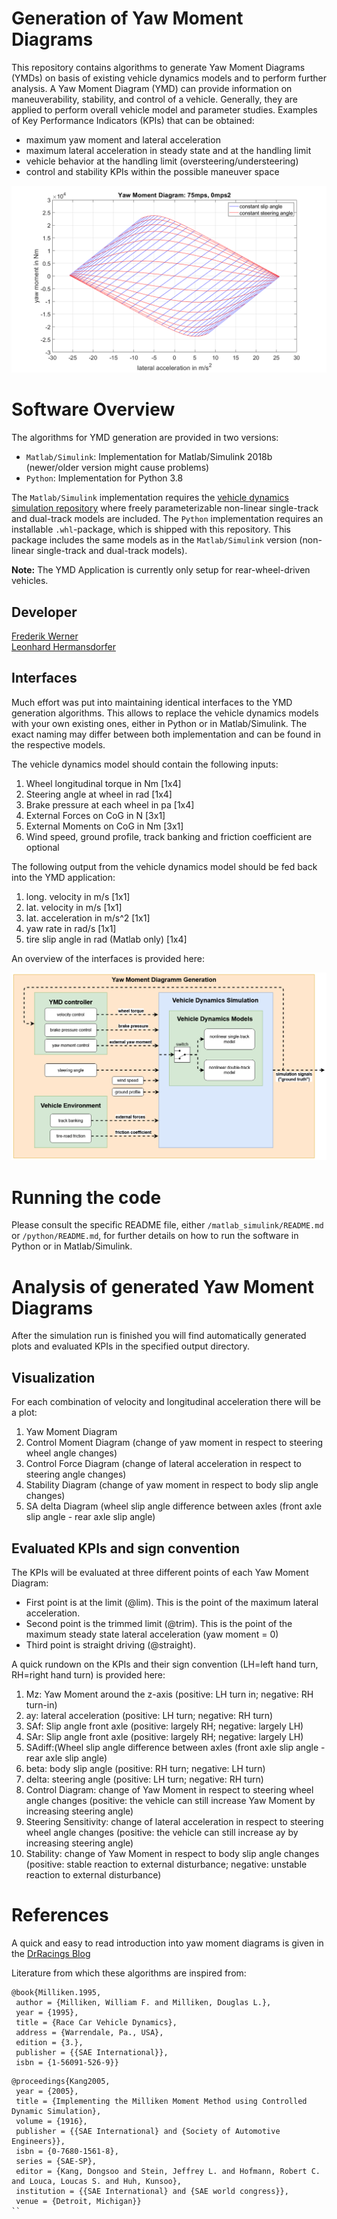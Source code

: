 # Generation of Yaw Moment Diagrams
This repository contains algorithms to generate Yaw Moment Diagrams (YMDs) on basis of existing vehicle dynamics models and to perform further analysis.
A Yaw Moment Diagram (YMD) can provide information on maneuverability, stability, and control of a vehicle. Generally, they are applied to perform overall vehicle model and parameter studies.
Examples of Key Performance Indicators (KPIs) that can be obtained:
- maximum yaw moment and lateral acceleration
- maximum lateral acceleration in steady state and at the handling limit
- vehicle behavior at the handling limit (oversteering/understeering)
- control and stability KPIs within the possible maneuver space

![ymd_example](/resources/YMD_ax0mps2_v75mps.png)

# Software Overview
The algorithms for YMD generation are provided in two versions:
* `Matlab/Simulink`: Implementation for Matlab/Simulink 2018b (newer/older version might cause problems)
* `Python`: Implementation for Python 3.8

The `Matlab/Simulink` implementation requires the [vehicle dynamics simulation repository](https://github.com/TUMFTM/sim_vehicle_dynamics) where freely parameterizable non-linear single-track and dual-track models are included. The `Python` implementation requires an installable `.whl`-package, which is shipped with this repository. This package includes the same models as in the `Matlab/Simulink` version (non-linear single-track and dual-track models).

**Note:** The YMD Application is currently only setup for rear-wheel-driven vehicles.

## Developer
[Frederik Werner](mailto:frederik.s.werner@gmail.com)\
[Leonhard Hermansdorfer](mailto:leo.hermansdorfer@tum.de)

## Interfaces
Much effort was put into maintaining identical interfaces to the YMD generation algorithms. This allows to replace the vehicle dynamics models with your own existing ones, either in Python or in Matlab/Simulink.
The exact naming may differ between both implementation and can be found in the respective models.

The vehicle dynamics model should contain the following inputs:
1. Wheel longitudinal torque in Nm [1x4]
2. Steering angle at wheel in rad [1x4]
3. Brake pressure at each wheel in pa [1x4]
4. External Forces on CoG  in N [3x1]
5. External Moments on CoG in Nm [3x1]
6. Wind speed, ground profile, track banking and friction coefficient are optional

The following output from the vehicle dynamics model should be fed back into the YMD application:
1. long. velocity in m/s [1x1]
2. lat. velocity in m/s [1x1]
3. lat. acceleration in m/s^2 [1x1]
4. yaw rate in rad/s [1x1]
5. tire slip angle in rad (Matlab only) [1x4]

An overview of the interfaces is provided here:

![overview_YMDgeneration](/resources/overview_YMDgeneration.png)

# Running the code
Please consult the specific README file, either `/matlab_simulink/README.md` or `/python/README.md`, for further details on how to run the software in Python or in Matlab/Simulink.

# Analysis of generated Yaw Moment Diagrams
After the simulation run is finished you will find automatically generated plots and evaluated KPIs in the specified output directory.

## Visualization
For each combination of velocity and longitudinal acceleration there will be a plot:
1. Yaw Moment Diagram
3. Control Moment Diagram (change of yaw moment in respect to steering wheel angle changes)
4. Control Force Diagram (change of lateral acceleration in respect to steering angle changes)
5. Stability  Diagram (change of yaw moment in respect to body slip angle changes)
7. SA delta Diagram (wheel slip angle difference between axles (front axle slip angle - rear axle slip angle)

## Evaluated KPIs and sign convention
The KPIs will be evaluated at three different points of each Yaw Moment Diagram:
* First point is at the limit (@lim). This is the point of the maximum lateral acceleration.
* Second point is the trimmed limit (@trim). This is the point of the maximum steady state lateral acceleration (yaw moment = 0)
* Third point is straight driving (@straight).

A quick rundown on the KPIs and their sign convention (LH=left hand turn, RH=right hand turn) is provided here:
1. Mz: Yaw Moment around the z-axis (positive: LH turn in; negative: RH turn-in)
2. ay: lateral acceleration (positive: LH turn; negative: RH turn)
3. SAf: Slip angle front axle (positive: largely RH; negative: largely LH)
4. SAr: Slip angle front axle (positive: largely RH; negative: largely LH)
5. SAdiff:(Wheel slip angle difference between axles (front axle slip angle - rear axle slip angle)
6. beta: body slip angle (positive: RH turn; negative: LH turn)
7. delta: steering angle (positive: LH turn; negative: RH turn)
8. Control Diagram: change of Yaw Moment in respect to steering wheel angle changes (positive: the vehicle can still increase Yaw Moment by increasing steering angle)
9. Steering Sensitivity: change of lateral acceleration in respect to steering wheel angle changes (positive: the vehicle can still increase ay by increasing steering angle)
10. Stability: change of Yaw Moment in respect to body slip angle changes (positive: stable reaction to external disturbance; negative: unstable reaction to external disturbance)

# References
A quick and easy to read introduction into yaw moment diagrams is given in the [DrRacings Blog](https://drracing.wordpress.com/2015/07/20/the-joy-of-yaw-moment-diagrams/)

Literature from which these algorithms are inspired from:
```
@book{Milliken.1995,
 author = {Milliken, William F. and Milliken, Douglas L.},
 year = {1995},
 title = {Race Car Vehicle Dynamics},
 address = {Warrendale, Pa., USA},
 edition = {3.},
 publisher = {{SAE International}},
 isbn = {1-56091-526-9}}
```
```
@proceedings{Kang2005,
 year = {2005},
 title = {Implementing the Milliken Moment Method using Controlled Dynamic Simulation},
 volume = {1916},
 publisher = {{SAE International} and {Society of Automotive Engineers}},
 isbn = {0-7680-1561-8},
 series = {SAE-SP},
 editor = {Kang, Dongsoo and Stein, Jeffrey L. and Hofmann, Robert C. and Louca, Loucas S. and Huh, Kunsoo},
 institution = {{SAE International} and {SAE world congress}},
 venue = {Detroit, Michigan}}
``
